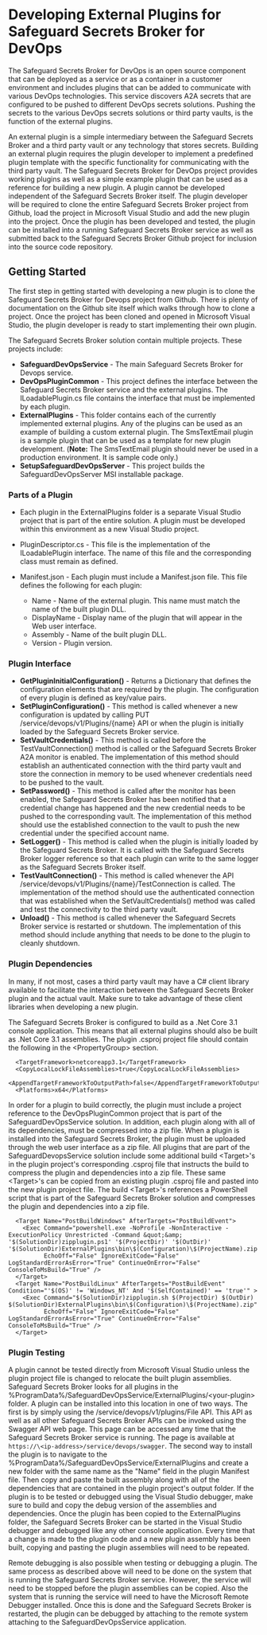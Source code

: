 # Developing External Plugins for Safeguard Secrets Broker for DevOps

The Safeguard Secrets Broker for DevOps is an open source component that can be deployed as a service or as a container in a customer environment and includes plugins that can be added to communicate with various DevOps technologies.  This service discovers A2A secrets that are configured to be pushed to different DevOps secrets solutions. Pushing the secrets to the various DevOps secrets solutions or third party vaults, is the function of the external plugins.

An external plugin is a simple intermediary between the Safeguard Secrets Broker and a third party vault or any technology that stores secrets. Building an external plugin requires the plugin developer to implement a predefined plugin template with the specific functionality for communicating with the third party vault. The Safeguard Secrets Broker for DevOps project provides working plugins as well as a simple example plugin that can be used as a reference for building a new plugin. A plugin cannot be developed independent of the Safeguard Secrets Broker itself. The plugin developer will be required to clone the entire Safeguard Secrets Broker project from Github, load the project in Microsoft Visual Studio and add the new plugin into the project. Once the plugin has been developed and tested, the plugin can be installed into a running Safeguard Secrets Broker service as well as submitted back to the Safeguard Secrets Broker Github project for inclusion into the source code repository.

## Getting Started

The first step in getting started with developing a new plugin is to clone the Safeguard Secrets Broker for Devops project from Github. There is plenty of documentation on the Github site itself which walks through how to clone a project.  Once the project has been cloned and opened in Microsoft Visual Studio, the plugin developer is ready to start implementing their own plugin.

The Safeguard Secrets Broker solution contain multiple projects. These projects include:

- **SafeguardDevOpsService** - The main Safeguard Secrets Broker for Devops service.
- **DevOpsPluginCommon** - This project defines the interface between the Safeguard Secrets Broker service and the external plugins. The ILoadablePlugin.cs file contains the interface that must be implemented by each plugin.
- **ExternalPlugins** - This folder contains each of the currently implemented external plugins. Any of the plugins can be used as an example of building a custom external plugin. The SmsTextEmail plugin is a sample plugin that can be used as a template for new plugin development. (**Note:** The SmsTextEmail plugin should never be used in a production environment. It is sample code only.)
- **SetupSafeguardDevOpsServer** - This project builds the SafeguardDevOpsServer MSI installable package.

### Parts of a Plugin

- Each plugin in the ExternalPlugins folder is a separate Visual Studio project that is part of the entire solution. A plugin must be developed within this environment as a new Visual Studio project.
- PluginDescriptor.cs - This file is the implementation of the ILoadablePlugin interface. The name of this file and the corresponding class must remain as defined.
- Manifest.json - Each plugin must include a Manifest.json file. This file defines the following for each plugin:

  - Name - Name of the external plugin. This name must match the name of the built plugin DLL.
  - DisplayName - Display name of the plugin that will appear in the Web user interface.
  - Assembly - Name of the built plugin DLL.
  - Version - Plugin version.

### Plugin Interface

- **GetPluginInitialConfiguration()** - Returns a Dictionary that defines the configuration elements that are required by the plugin. The configuration of every plugin is defined as key/value pairs.
- **SetPluginConfiguration()** - This method is called whenever a new configuration is updated by calling PUT /service/devops/v1/Plugins/{name} API or when the plugin is initially loaded by the Safeguard Secrets Broker service.
- **SetVaultCredentials()** - This method is called before the TestVaultConnection() method is called or the Safeguard Secrets Broker A2A monitor is enabled. The implementation of this method should establish an authenticated connection with the third party vault and store the connection in memory to be used whenever credentials need to be pushed to the vault.
- **SetPassword()** - This method is called after the monitor has been enabled, the Safeguard Secrets Broker has been notified that a credential change has happened and the new credential needs to be pushed to the corresponding vault.  The implementation of this method should use the established connection to the vault to push the new credential under the specified account name.
- **SetLogger()** - This method is called when the plugin is initially loaded by the Safeguard Secrets Broker. It is called with the Safeguard Secrets Broker logger reference so that each plugin can write to the same logger as the Safeguard Secrets Broker itself.
- **TestVaultConnection()** - This method is called whenever the API /service/devops/v1/Plugins/{name}/TestConnection is called. The implementation of the method should use the authenticated connection that was established when the SetVaultCredentials() method was called and test the connectivity to the third party vault.
- **Unload()** - This method is called whenever the Safeguard Secrets Broker service is restarted or shutdown. The implementation of this method should include anything that needs to be done to the plugin to cleanly shutdown.

### Plugin Dependencies

In many, if not most, cases a third party vault may have a C# client library available to facilitate the interaction between the Safeguard Secrets Broker plugin and the actual vault. Make sure to take advantage of these client libraries when developing a new plugin.

The Safeguard Secrets Broker is configured to build as a .Net Core 3.1 console application. This means that all external plugins should also be built as .Net Core 3.1 assemblies. The plugin .csproj project file should contain the following in the \<PropertyGroup> section.

```Configuration
  <TargetFramework>netcoreapp3.1</TargetFramework>
  <CopyLocalLockFileAssemblies>true</CopyLocalLockFileAssemblies>
  <AppendTargetFrameworkToOutputPath>false</AppendTargetFrameworkToOutputPath>
  <Platforms>x64</Platforms>
```

In order for a plugin to build correctly, the plugin must include a project reference to the DevOpsPluginCommon project that is part of the SafeguardDevOpsService solution. In addition, each plugin along with all of its dependencies, must be compressed into a zip file. When a plugin is installed into the Safeguard Secrets Broker, the plugin must be uploaded through the web user interface as a zip file. All plugins that are part of the SafeguardDevopsService solution include some additional build \<Target\>'s in the plugin project's corresponding .csproj file that instructs the build to compress the plugin and dependencies into a zip file. These same \<Target>'s can be copied from an existing plugin .csproj file and pasted into the new plugin project file. The build \<Target>'s references a PowerShell script that is part of the Safeguard Secrets Broker solution and compresses the plugin and dependencies into a zip file.

```configuration
  <Target Name="PostBuildWindows" AfterTargets="PostBuildEvent">
    <Exec Command="powershell.exe -NoProfile -NonInteractive -ExecutionPolicy Unrestricted -Command &quot;&amp; '$(SolutionDir)zipplugin.ps1' '$(ProjectDir)' '$(OutDir)' '$(SolutionDir)ExternalPlugins\bin\$(Configuration)\$(ProjectName).zip'&quot;"
          EchoOff="False" IgnoreExitCode="False" LogStandardErrorAsError="True" ContinueOnError="False" ConsoleToMsBuild="True" />
  </Target>
  <Target Name="PostBuildLinux" AfterTargets="PostBuildEvent" Condition="'$(OS)' != 'Windows_NT' And '$(SelfContained)' == 'true'" >
    <Exec Command="$(SolutionDir)zipplugin.sh $(ProjectDir) $(OutDir) $(SolutionDir)ExternalPlugins\bin\$(Configuration)\$(ProjectName).zip"
          EchoOff="False" IgnoreExitCode="False" LogStandardErrorAsError="True" ContinueOnError="False" ConsoleToMsBuild="True" />
  </Target>
```

### Plugin Testing

A plugin cannot be tested directly from Microsoft Visual Studio unless the plugin project file is changed to relocate the built plugin assemblies. Safeguard Secrets Broker looks for all plugins in the %ProgramData%/SafeguardDevOpsService/ExternalPlugins/\<your-plugin> folder. A plugin can be installed into this location in one of two ways. The first is by simply using the /service/devops/v1/plugins/File API. This API as well as all other Safeguard Secrets Broker APIs can be invoked using the Swagger API web page. This page can be accessed any time that the Safeguard Secrets Broker service is running. The page is available at `https://\<ip-address>/service/devops/swagger`. The second way to install the plugin is to navigate to the %ProgramData%/SafeguardDevOpsService/ExternalPlugins and create a new folder with the same name as the "Name" field in the plugin Manifest file. Then copy and paste the built assembly along with all of the dependencies that are contained in the plugin project's output folder. If the plugin is to be tested or debugged using the Visual Studio debugger, make sure to build and copy the debug version of the assemblies and dependencies. Once the plugin has been copied to the ExternalPlugins folder, the Safeguard Secrets Broker can be started in the Visual Studio debugger and debugged like any other console application. Every time that a change is made to the plugin code and a new plugin assembly has been built, copying and pasting the plugin assemblies will need to be repeated.

Remote debugging is also possible when testing or debugging a plugin. The same process as described above will need to be done on the system that is running the Safeguard Secrets Broker service. However, the service will need to be stopped before the plugin assemblies can be copied. Also the system that is running the service will need to have the Microsoft Remote Debugger installed. Once this is done and the Safeguard Secrets Broker is restarted, the plugin can be debugged by attaching to the remote system attaching to the SafeguardDevOpsService application.
